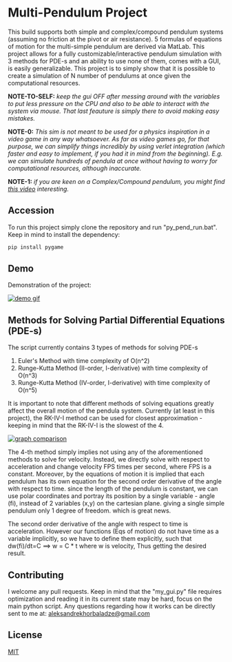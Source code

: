 # Multi-Pendulum Project
This build supports both simple and complex/compound pendulum systems (assuming no friction at the pivot or air resistance). 5 formulas of equations of motion for the multi-simple pendulum are derived via MatLab. This project allows for a fully customizable/interactive pendulum simulation with 3 methods for PDE-s and an ability to use none of them, comes with a GUI, is easily generalizable.  This project is to simply show that it is possible to create a simulation of N number of pendulums at once given the computational resources.

__NOTE-TO-SELF:__ _keep the gui OFF after messing around with the variables to put less pressure on the CPU and also to be able to interact with the system via mouse. That last feauture is simply there to avoid making easy mistakes._

__NOTE-0:__ _This sim is not meant to be used for a physics inspiration in a video game in any way whatsoever. As far as video games go, for that purpose, we can simplify things incredibly by using verlet integration (which faster and easy to implement, if you had it in mind from the beginning). E.g. we can simulate hundreds of pendula at once without having to worry for computational resources, although inaccurate._

__NOTE-1:__ _if you are keen on a Complex/Compound pendulum, you might find [this video](https://www.youtube.com/watch?v=AzrhbhZEz1I&t=1s) interesting._

## Accession
To run this project simply clone the repository and run "py_pend_run.bat". Keep in mind to install the dependency:
```bash
pip install pygame
```

## Demo
Demonstration of the project:

<a href="https://s3.gifyu.com/images/123123bbb36354161fd2cc.gif"><img src="https://s3.gifyu.com/images/123123bbb36354161fd2cc.gif" alt="demo gif" border="0" /></a>

## Methods for Solving Partial Differential Equations (PDE-s)
The script currently contains 3 types of methods for solving PDE-s
1) Euler's Method with time complexity of O(n^2)
2) Runge-Kutta Method (II-order, I-derivative) with time complexity of O(n^3)
3) Runge-Kutta Method (IV-order, I-derivative) with time complexity of O(n^5)

It is important to note that different methods of solving equations greatly affect the overall motion of the pendula system. Currently (at least in this project), the RK-IV-I method can be used for closest approximation - keeping in mind that the RK-IV-I is the slowest of the 4.


<a href="
https://upload.wikimedia.org/wikipedia/commons/thumb/0/00/Runge-kutta.svg/1200px-Runge-kutta.svg.png"><img src="
https://upload.wikimedia.org/wikipedia/commons/thumb/0/00/Runge-kutta.svg/1200px-Runge-kutta.svg.png" alt="graph comparison" border="0" /></a>

The 4-th method simply implies not using any of the aforementioned methods to solve for velocity. Instead, we directly solve with respect to acceleration and change velocity FPS times per second, where FPS is a constant. Moreover, by the equations of motion it is implied that each pendulum has its own equation for the second order derivative of the angle with respect to time. since the length of the pendulum is constant, we can use polar coordinates and portray its position by a single variable - angle (fi), instead of 2 variables (x,y) on the cartesian plane. giving a single simple pendulum only 1 degree of freedom. which is great news.

The second order derivative of the angle with respect to time is acceleration. However our functions (Eqs of motion) do not have time as a variable implicitly, so we have to define them explicitly, such that dw(fi)/dt=C ==> w = C * t where w is velocity, Thus getting the desired result.


## Contributing
I welcome any pull requests. Keep in mind that the "my_gui.py" file requires optimization and reading it in its current state may be hard, focus on the main python script. Any questions regarding how it works can be directly sent to me at: aleksandrekhorbaladze@gmail.com

## License
[MIT](https://choosealicense.com/licenses/mit/)
